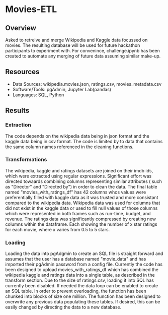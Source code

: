 # Movies-ETL
## Overview
Asked to retreive and merge Wikipedia and Kaggle data focussed on movies. The resulting database will be used for future hackathon participants to experiment with. For convenince, challenge.ipynb has been created to automate any merging of future data assuming similar make-up.

## Resources
- Data Sources: wikipedia.movies.json, ratings.csv, movies_metadata.csv
- Software/Tools: pgAdmin, Jupyter Lab(pandas)
- Languages: SQL, Python

## Results
### Extraction
The code depends on the wikipedia data being in json format and the kaggle data being in csv format. The code is limited by to data that contains the same column names referenced in the cleaning functions.
### Transformations
The wikipedia, kaggle and ratings datasets are joined on their imdb ids, which were extracted using regular expressions. Significant effort was directed towaards combining columns representing similar attributes ( such as "Director" and "Directed by") in order to clean the data. The final table named "movies_with_ratings_df" has 42 columns whos values were preferentially filled with kaggle data as it was trusted and more consistant compared to the wikipedia data. Wikipedia data was used for columns that did not exist in the kaggle data or used to fill null values of those columns which were represented in both frames such as run-time, budget, and revenue. The ratings data was significantly compressed by creating new columns within the dataframe. Each showing the number of x star ratings for each movie, where x varies from 0.5 to 5 stars.
### Loading
Loading the data into pgAdgmin to create an SQL file is straight forward and assumes that the user has a database named "movie_data" and has imported their pgAdmin password from a config file. Currently the code has been designed to upload movies_with_ratings_df which has combined the wikipedia kaggle and ratings data into a single table, as described in the transform section. Due to the size of ratings.csv, loading it into SQL has currently been disabled. If needed the data loop can be enabled to create an SQL table. In order to prevent overloading, the function has been chunked into blocks of size one million. The function has been designed to overwrite any previous data populating these tables. If desired, this can be easily changed by directing the data to a new database.

